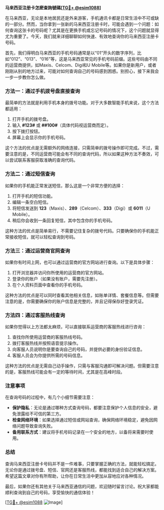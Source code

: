 **马来西亚注册卡怎麽查詢號碼[[TG💪+ @esim1088](https://t.me/s/esim1088)]**

在马来西亚，无论是本地居民还是外来游客，手机通讯卡都是日常生活中不可或缺的一部分。然而，当你拿到一张新的马来西亚注册卡时，可能会遇到一个问题：如何查询这张卡的号码呢？尤其是在更换手机或忘记号码的情况下，这个问题就显得尤为重要了。今天，我们就来详细聊聊如何快速、有效地查询你的马来西亚注册卡号码。

首先，我们得明白马来西亚的手机号码通常是以“01”开头的数字序列，比如“012”、“013”、“016”等，这是马来西亚常见的手机号码前缀。这些号码由不同的运营商提供，如Maxis、Celcom、Digi和U Mobile等。如果你是新用户，或者刚刚从别的地方过来，可能对如何查询自己的号码感到困惑。别担心，接下来我会一步一步教你怎么做。

### 方法一：通过手机拨号盘直接查询

最简单的方法就是利用手机本身的拨号功能。对于大多数智能手机来说，这个方法都适用：

1. 打开手机的拨号盘。
2. 输入 **#123#** 或 **##100#**（具体代码视运营商而定）。
3. 按下拨打按钮。
4. 屏幕上会显示你的手机号码。

这个方法的优点是无需额外的网络连接，只需简单的拨号操作即可完成。不过，需要注意的是，不同运营商可能会有不同的查询代码，所以如果这种方法不奏效，可以尝试联系客服获取准确的查询代码。

### 方法二：通过短信查询

如果你的手机能正常发送短信，那么这是一个非常方便的选择：

1. 打开手机的短信功能。
2. 编辑一条空白短信。
3. 将短信发送到 **123**（Maxis）、**289**（Celcom）、**333**（Digi）或 **6011**（U Mobile）。
4. 稍后你会收到一条回复短信，其中包含你的手机号码。

这种方法的优点是简单易行，不需要记住复杂的拨号代码。只要确保你的手机能正常接收短信，就可以轻松查询到号码。

### 方法三：通过运营商官网查询

如果你有时间上网，也可以通过运营商的官方网站进行查询。以下是具体步骤：

1. 打开浏览器并访问你所使用的运营商的官方网站。
2. 登录你的账户（如果没有账户，需要先注册）。
3. 在个人资料页面中查看你的手机号码。

这种方法的优点是可以同时查看其他相关信息，如账单详情、套餐信息等。但需要注意的是，你需要确保你的账户信息是完整的，并且记得保存好登录凭证。

### 方法四：通过客服热线查询

如果你觉得以上方法都太麻烦，可以直接联系运营商的客服热线进行咨询：

1. 查找你所使用运营商的客服热线号码。
2. 拨打客服热线并按照语音提示操作。
3. 向客服人员说明你是要查询自己的号码，并提供必要的身份验证信息。
4. 客服人员会为你提供所需的号码信息。

这种方法的优点是无需自己动手操作，只需与客服沟通即可解决问题。但需要注意的是，客服热线可能会有一定的等待时间，尤其是在高峰时段。

### 注意事项

在查询号码的过程中，有几个小细节需要注意：

- **保护隐私**：无论是通过哪种方式查询号码，都要注意保护个人信息的安全，避免泄露给不可信的第三方。
- **检查网络环境**：如果选择通过短信或网站查询，确保网络环境稳定，避免因网络问题导致查询失败。
- **备用联系方式**：建议将手机号码记录在一个安全的地方，以备将来需要时使用。

### 总结

查询马来西亚注册卡号码并不是一件难事，只要掌握正确的方法，就能轻松搞定。无论你是通过拨号盘、短信、官网还是客服热线，都能找到适合自己的解决方案。希望这篇文章对你有所帮助，让你在日常生活中更加从容地应对各种情况。

最后，如果你还有其他关于马来西亚通信的问题，欢迎随时留言讨论。祝大家都能顺利查询到自己的号码，享受愉快的通信体验！

[[TG💪+ @esim1088](https://t.me/s/esim1088) ![Image](https://i.postimg.cc/4NQfJmqS/Snipaste-2025-05-13-00-14-12.png)]